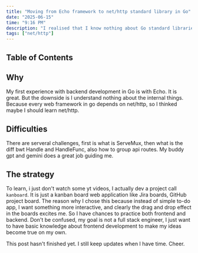 ```yaml
---
title: "Moving from Echo framework to net/http standard library in Go"
date: "2025-06-15"
time: "9:16 PM"
description: "I realised that I know nothing about Go standard libraries, so I try not to use external frameworks and write code using as much standard libraries as possible to understand what other people say `Go std libs are powerful`"
tags: ["net/http"]
---
```


## Table of Contents

## Why

My first experience with backend development in Go is with Echo. It is great. But the downside is I understand nothing about the internal things. Because every web framework in go depends on net/http, so I thinked maybe I should learn net/http.

## Difficulties

There are serveral challenges, first is what is ServeMux, then what is the diff bwt Handle and HandleFunc, also how to group api routes. My buddy gpt and gemini does a great job guiding me.

## The strategy

To learn, i just don't watch some yt videos, I actually dev a project call `kanboard`. It is just a kanban board web application like Jira boards, GitHub project board. The reason why I chose this because instead of simple to-do app, I want something more interactive, and clearly the drag and drop effect in the boards excites me. So I have chances to practice both frontend and backend. Don't be confused, my goal is not a full stack engineer, I just want to have basic knowledge about frontend development to make my ideas become true on my own.

This post hasn't finished yet. I still keep updates when I have time. Cheer.
